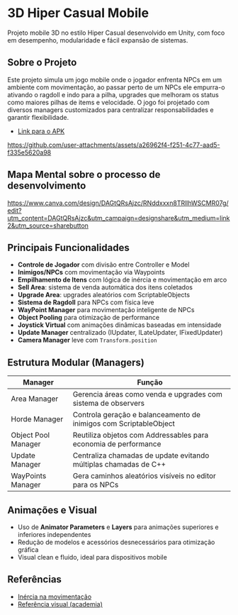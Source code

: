# 3D Hiper Casual Mobile

Projeto mobile 3D no estilo Hiper Casual desenvolvido em Unity, com foco em desempenho, modularidade e fácil expansão de sistemas.

## Sobre o Projeto

Este projeto simula um jogo mobile onde o jogador enfrenta NPCs em um ambiente com movimentação, ao passar perto de um NPCs ele empurra-o ativando o ragdoll e indo para a pilha, upgrades que melhoram os status como maiores pilhas de items e velocidade. O jogo foi projetado com diversos managers customizados para centralizar responsabilidades e garantir flexibilidade.

- [Link para o APK](https://github.com/Akapaya/HiperCasualMobile/releases/tag/0.1)

https://github.com/user-attachments/assets/a26962f4-f251-4c77-aad5-f335e5620a98


## Mapa Mental sobre o processo de desenvolvimento

https://www.canva.com/design/DAGtQRsAjzc/RNddxxxn8TRllhWSCMR07g/edit?utm_content=DAGtQRsAjzc&utm_campaign=designshare&utm_medium=link2&utm_source=sharebutton

## Principais Funcionalidades

- **Controle de Jogador** com divisão entre Controller e Model
- **Inimigos/NPCs** com movimentação via Waypoints
- **Empilhamento de Itens** com lógica de inércia e movimentação em arco
- **Sell Area**: sistema de venda automática dos itens coletados
- **Upgrade Area**: upgrades aleatórios com ScriptableObjects
-  **Sistema de Ragdoll** para NPCs com física leve
- **WayPoint Manager** para movimentação inteligente de NPCs
- **Object Pooling** para otimização de performance
- **Joystick Virtual** com animações dinâmicas baseadas em intensidade
- **Update Manager** centralizado (IUpdater, ILateUpdater, IFixedUpdater)
- **Camera Manager** leve com `Transform.position`

## Estrutura Modular (Managers)

| Manager            | Função                                                                 |
|--------------------|------------------------------------------------------------------------|
| Area Manager       | Gerencia áreas como venda e upgrades com sistema de observers          |
| Horde Manager      | Controla geração e balanceamento de inimigos com ScriptableObject      |
| Object Pool Manager| Reutiliza objetos com Addressables para economia de performance        |
| Update Manager     | Centraliza chamadas de update evitando múltiplas chamadas de C++       |
| WayPoints Manager  | Gera caminhos aleatórios visíveis no editor para os NPCs               |

## Animações e Visual

- Uso de **Animator Parameters** e **Layers** para animações superiores e inferiores independentes
- Redução de modelos e acessórios desnecessários para otimização gráfica
- Visual clean e fluido, ideal para dispositivos mobile

## Referências

- [Inércia na movimentação](https://www.youtube.com/watch?v=h5BZPXj-bo8)
- [Referência visual (academia)](https://www.youtube.com/watch?v=72NoCCXuf6Q)
